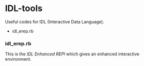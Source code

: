 IDL-tools
===
Useful codes for IDL (Interactive Data Language).

* idl\_erep.rb

### idl\_erep.rb
This is the *IDL Enhanced REPl*
which gives an enhanced interactive environment.


